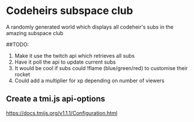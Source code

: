 # Codeheirs subspace club

A randomly generated world which displays all codeheir's subs in the amazing subspace club

##TODO:
1. Make it use the twitch api which retrieves all subs
2. Have it poll the api to update current subs
3. It would be cool if subs could !flame (blue/green/red) to customise their rocket
4. Could add a multiplier for xp depending on number of viewers


## Create a tmi.js api-options
https://docs.tmijs.org/v1.1.1/Configuration.html